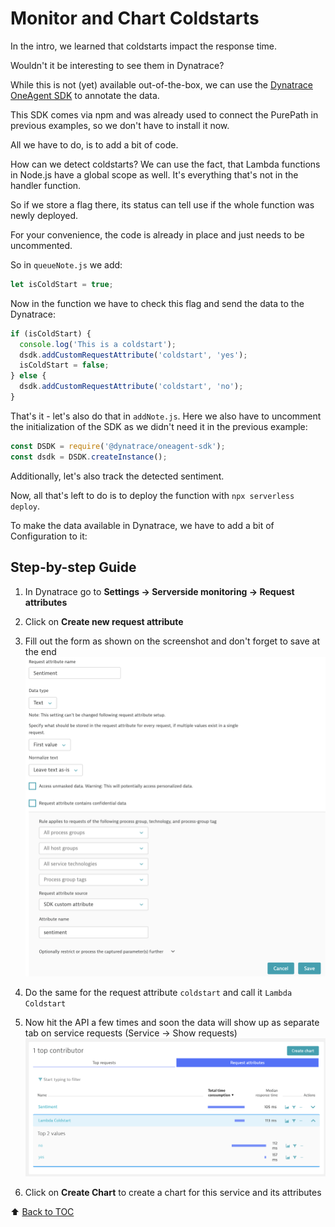 # Monitor and Chart Coldstarts

In the intro, we learned that coldstarts impact the response time.

Wouldn't it be interesting to see them in Dynatrace?

While this is not (yet) available out-of-the-box, we can use the
[Dynatrace OneAgent SDK](https://www.npmjs.com/package/@dynatrace/oneagent-sdk)
to annotate the data.

This SDK comes via npm and was already used to connect the PurePath in previous examples,
so we don't have to install it now.

All we have to do, is to add a bit of code.

How can we detect coldstarts?
We can use the fact, that Lambda functions in Node.js have a global scope as well.
It's everything that's not in the handler function.

So if we store a flag there, its status can tell use if the whole function was
newly deployed.

For your convenience, the code is already in place and just needs to be uncommented.

So in `queueNote.js` we add:

```js
let isColdStart = true;
```

Now in the function we have to check this flag and send the data to the Dynatrace:

```js
if (isColdStart) {
  console.log('This is a coldstart');
  dsdk.addCustomRequestAttribute('coldstart', 'yes');
  isColdStart = false;
} else {
  dsdk.addCustomRequestAttribute('coldstart', 'no');
}
```

That's it - let's also do that in `addNote.js`.
Here we also have to uncomment the initialization of the SDK as we didn't need
it in the previous example:

```js
const DSDK = require('@dynatrace/oneagent-sdk');
const dsdk = DSDK.createInstance();
```

Additionally, let's also track the detected sentiment.

Now, all that's left to do is to deploy the function with `npx serverless deploy`.

To make the data available in Dynatrace, we have to add a bit of Configuration to it:

## Step-by-step Guide

1. In Dynatrace go to **Settings -> Serverside monitoring -> Request attributes**

2. Click on **Create new request attribute**

3. Fill out the form as shown on the screenshot and don't forget to save at the end
   ![Sentiment Request](/assets/sentiment_request.png)

4. Do the same for the request attribute `coldstart` and call it `Lambda Coldstart`

5. Now hit the API a few times and soon the data will show up as separate tab
   on service requests (Service -> Show requests)
   ![Request Attributes](/assets/request-attributes.png)

6. Click on **Create Chart** to create a chart for this service and its attributes


:arrow_up: [Back to TOC](/README.md)